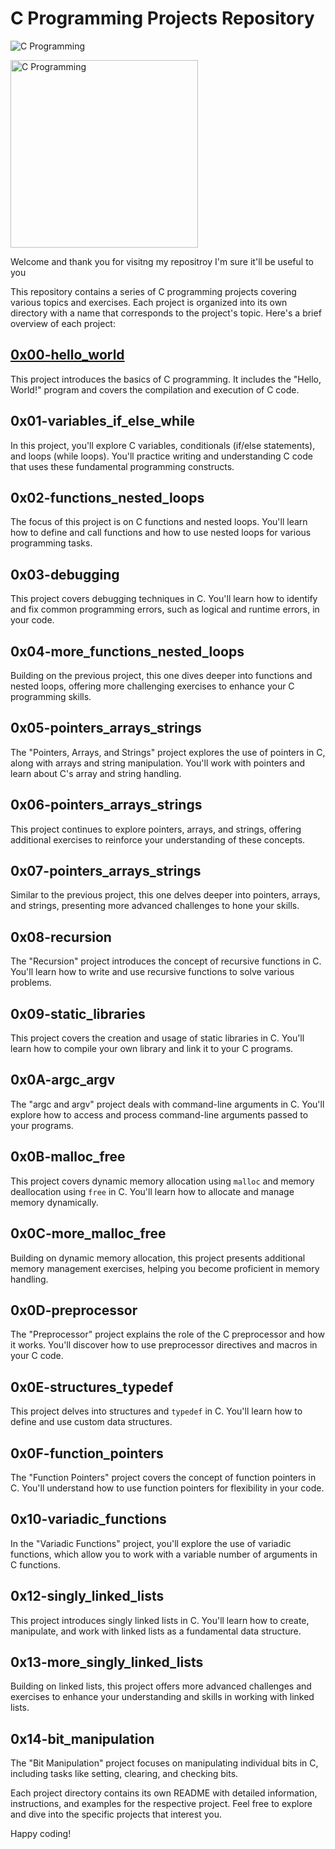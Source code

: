 # C Programming Projects Repository


![C Programming](<img src="https://res.cloudinary.com/practicaldev/image/fetch/s--ABZLfRvT--/c_imagga_scale,f_auto,fl_progressive,h_420,q_auto,w_1000/https/thepracticaldev.s3.amazonaws.com/i/658zy0pc4w7l3x25s79t.jpg" width="300" height="200">)	

<img src="https://res.cloudinary.com/practicaldev/image/fetch/s--ABZLfRvT--/c_imagga_scale,f_auto,fl_progressive,h_420,q_auto,w_1000/https://thepracticaldev.s3.amazonaws.com/i/658zy0pc4w7l3x25s79t.jpg" alt="C Programming" width="300">

Welcome and thank you for visitng my repositroy I'm sure it'll be useful to you

This repository contains a series of C programming projects covering various topics and exercises. Each project is organized into its own directory with a name that corresponds to the project's topic. Here's a brief overview of each project:

## [0x00-hello_world](https://github.com/Sendo-A/alx-low_level_programming/tree/master/0x00-hello_world)

This project introduces the basics of C programming. It includes the "Hello, World!" program and covers the compilation and execution of C code.

## 0x01-variables_if_else_while

In this project, you'll explore C variables, conditionals (if/else statements), and loops (while loops). You'll practice writing and understanding C code that uses these fundamental programming constructs.

## 0x02-functions_nested_loops

The focus of this project is on C functions and nested loops. You'll learn how to define and call functions and how to use nested loops for various programming tasks.

## 0x03-debugging

This project covers debugging techniques in C. You'll learn how to identify and fix common programming errors, such as logical and runtime errors, in your code.

## 0x04-more_functions_nested_loops

Building on the previous project, this one dives deeper into functions and nested loops, offering more challenging exercises to enhance your C programming skills.

## 0x05-pointers_arrays_strings

The "Pointers, Arrays, and Strings" project explores the use of pointers in C, along with arrays and string manipulation. You'll work with pointers and learn about C's array and string handling.

## 0x06-pointers_arrays_strings

This project continues to explore pointers, arrays, and strings, offering additional exercises to reinforce your understanding of these concepts.

## 0x07-pointers_arrays_strings

Similar to the previous project, this one delves deeper into pointers, arrays, and strings, presenting more advanced challenges to hone your skills.

## 0x08-recursion

The "Recursion" project introduces the concept of recursive functions in C. You'll learn how to write and use recursive functions to solve various problems.

## 0x09-static_libraries

This project covers the creation and usage of static libraries in C. You'll learn how to compile your own library and link it to your C programs.

## 0x0A-argc_argv

The "argc and argv" project deals with command-line arguments in C. You'll explore how to access and process command-line arguments passed to your programs.

## 0x0B-malloc_free

This project covers dynamic memory allocation using `malloc` and memory deallocation using `free` in C. You'll learn how to allocate and manage memory dynamically.

## 0x0C-more_malloc_free

Building on dynamic memory allocation, this project presents additional memory management exercises, helping you become proficient in memory handling.

## 0x0D-preprocessor

The "Preprocessor" project explains the role of the C preprocessor and how it works. You'll discover how to use preprocessor directives and macros in your C code.

## 0x0E-structures_typedef

This project delves into structures and `typedef` in C. You'll learn how to define and use custom data structures.

## 0x0F-function_pointers

The "Function Pointers" project covers the concept of function pointers in C. You'll understand how to use function pointers for flexibility in your code.

## 0x10-variadic_functions

In the "Variadic Functions" project, you'll explore the use of variadic functions, which allow you to work with a variable number of arguments in C functions.

## 0x12-singly_linked_lists

This project introduces singly linked lists in C. You'll learn how to create, manipulate, and work with linked lists as a fundamental data structure.

## 0x13-more_singly_linked_lists

Building on linked lists, this project offers more advanced challenges and exercises to enhance your understanding and skills in working with linked lists.

## 0x14-bit_manipulation

The "Bit Manipulation" project focuses on manipulating individual bits in C, including tasks like setting, clearing, and checking bits.

Each project directory contains its own README with detailed information, instructions, and examples for the respective project. Feel free to explore and dive into the specific projects that interest you.

Happy coding!

